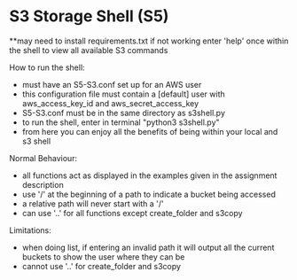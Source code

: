 # S3 Storage Shell (S5)

**may need to install requirements.txt if not working
enter 'help' once within the shell to view all available S3 commands 

How to run the shell:
 - must have an S5-S3.conf set up for an AWS user
 - this configuration file must contain a [default] user with aws_access_key_id and aws_secret_access_key
 - S5-S3.conf must be in the same directory as s3shell.py
 - to run the shell, enter in terminal "python3 s3shell.py" 
 - from here you can enjoy all the benefits of being within your local and s3 shell

Normal Behaviour:
 - all functions act as displayed in the examples given in the assignment description
 - use '/' at the beginning of a path to indicate a bucket being accessed
 - a relative path will never start with a '/'
 - can use '..' for all functions except create_folder and s3copy

Limitations:
 - when doing list, if entering an invalid path it will output all the current buckets to show the user where they can be
 - cannot use '..' for create_folder and s3copy
